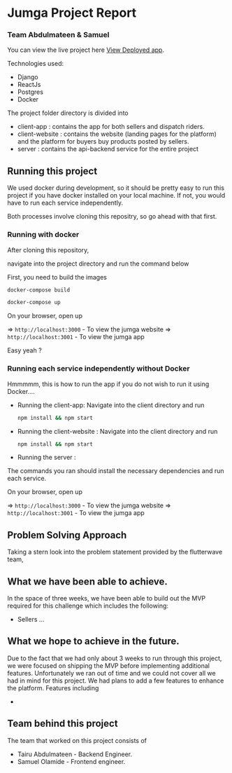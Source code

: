 # Jumga Project Report

### Team Abdulmateen & Samuel

You can view the live project here [View Deployed app](https://google.com/).

Technologies used:

- Django
- ReactJs
- Postgres
- Docker

The project folder directory is divided into

- client-app : contains the app for both sellers and dispatch riders.
- client-website : contains the website (landing pages for the platform) and the platform for buyers buy products posted by sellers.
- server : contains the api-backend service for the entire project

## Running this project

We used docker during development, so it should be pretty easy to run this project if you have docker installed on your local machine. If not, you would have to run each service independently.

Both processes involve cloning this repositry, so go ahead with that first.

### Running with docker

After cloning this repository,

navigate into the project directory and run the command below

First, you need to build the images

```bash
docker-compose build
```

```bash
docker-compose up
```

On your browser, open up

=> `http://localhost:3000` - To view the jumga website
=> `http://localhost:3001` - To view the jumga app


Easy yeah ?


### Running each service independently without Docker

Hmmmmm, this is how to run the app if you do not wish to run it using Docker....

- Running the client-app: Navigate into the client directory and run
  ```bash
  npm install && npm start
  ```
- Running the client-website : Navigate into the client directory and run

  ```bash
  npm install && npm start
  ```

- Running the server :

The commands you ran should install the necessary dependencies and run each service.

On your browser, open up

=> `http://localhost:3000` - To view the jumga website
=> `http://localhost:3001` - To view the jumga app

## Problem Solving Approach

Taking a stern look into the problem statement provided by the flutterwave team,

## What we have been able to achieve.

In the space of three weeks, we have been able to build out the MVP required for
this challenge which includes the following:

- Sellers ...
<!-- What the mvp covers -->

## What we hope to achieve in the future.

Due to the fact that we had only about 3 weeks to run through this project, we were focused on shipping the MVP before implementing additional features. Unfortunately we ran out of time and we could not cover all we had in mind for this project. We had plans to add a few features to enhance the platform. Features including

-

## Team behind this project

The team that worked on this project consists of

- Tairu Abdulmateen - Backend Engineer.
- Samuel Olamide - Frontend engineer.
